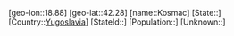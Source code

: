 ﻿---
location: [42.28,18.88]
type: City
tags:
- geo/City


SpocWebEntityId: 31589
isDeleted: false
confidential: public

---
[geo-lon::18.88]
[geo-lat::42.28]
[name::Kosmac]
[State::]
[Country::[Yugoslavia](geo/Continent/Europe/Yugoslavia.md)]
[StateId::]
[Population::]
[Unknown::]

